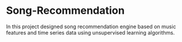 # Song-Recommendation
In this project designed song recommendation engine based on music features and time series data using unsupervised learning algorithms.
